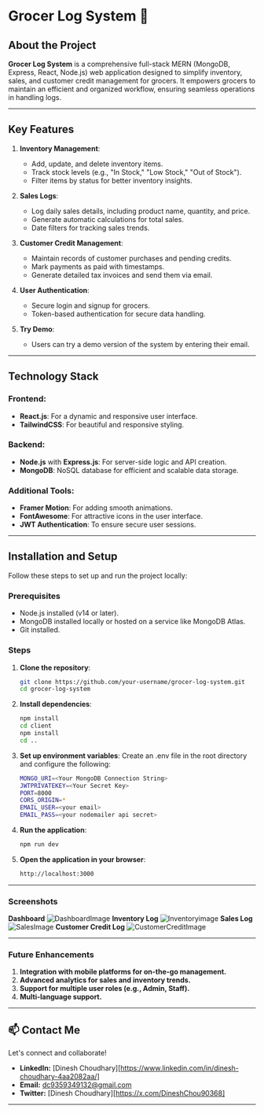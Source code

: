 # Grocer Log System 🛒

## **About the Project**
**Grocer Log System** is a comprehensive full-stack MERN (MongoDB, Express, React, Node.js) web application designed to simplify inventory, sales, and customer credit management for grocers. It empowers grocers to maintain an efficient and organized workflow, ensuring seamless operations in handling logs.

---

## **Key Features**
1. **Inventory Management**:
   - Add, update, and delete inventory items.
   - Track stock levels (e.g., "In Stock," "Low Stock," "Out of Stock").
   - Filter items by status for better inventory insights.

2. **Sales Logs**:
   - Log daily sales details, including product name, quantity, and price.
   - Generate automatic calculations for total sales.
   - Date filters for tracking sales trends.

3. **Customer Credit Management**:
   - Maintain records of customer purchases and pending credits.
   - Mark payments as paid with timestamps.
   - Generate detailed tax invoices and send them via email.

4. **User Authentication**:
   - Secure login and signup for grocers.
   - Token-based authentication for secure data handling.

5. **Try Demo**:
   - Users can try a demo version of the system by entering their email.

---

## **Technology Stack**
### **Frontend**:
- **React.js**: For a dynamic and responsive user interface.
- **TailwindCSS**: For beautiful and responsive styling.

### **Backend**:
- **Node.js** with **Express.js**: For server-side logic and API creation.
- **MongoDB**: NoSQL database for efficient and scalable data storage.

### **Additional Tools**:
- **Framer Motion**: For adding smooth animations.
- **FontAwesome**: For attractive icons in the user interface.
- **JWT Authentication**: To ensure secure user sessions.

---

## **Installation and Setup**
Follow these steps to set up and run the project locally:

### **Prerequisites**
- Node.js installed (v14 or later).
- MongoDB installed locally or hosted on a service like MongoDB Atlas.
- Git installed.

### **Steps**
1. **Clone the repository**:
   ```bash
   git clone https://github.com/your-username/grocer-log-system.git
   cd grocer-log-system
2. **Install dependencies**:
   ```bash
   npm install
   cd client
   npm install
   cd ..
3. **Set up environment variables**:
   Create an .env file in the root directory and configure the following:
   ```bash
   MONGO_URI=<Your MongoDB Connection String>
   JWTPRIVATEKEY=<Your Secret Key>
   PORT=8000
   CORS_ORIGIN=*
   EMAIL_USER=<your email>
   EMAIL_PASS=<your nodemailer api secret>
4. **Run the application**:
   ```bash
   npm run dev
5. **Open the application in your browser**:
   ```bash
   http://localhost:3000

---

### **Screenshots**
**Dashboard**
![DashboardImage](https://github.com/user-attachments/assets/46259f17-dd94-4299-b15c-57901ae1b795)
**Inventory Log**
![Inventoryimage](https://github.com/user-attachments/assets/f9445f1d-27d5-4383-a11a-bd487973f866)
**Sales Log**
![SalesImage](https://github.com/user-attachments/assets/a9423edc-88de-46b6-821d-e53b239600e4)
**Customer Credit Log**
![CustomerCreditImage](https://github.com/user-attachments/assets/59cb7016-6c91-41bc-b971-32458187d076)

---

### **Future Enhancements**
1. **Integration with mobile platforms for on-the-go management.**
2. **Advanced analytics for sales and inventory trends.**
3. **Support for multiple user roles (e.g., Admin, Staff).**
4. **Multi-language support.**

---

## 📫 Contact Me

Let's connect and collaborate!  
- **LinkedIn:** [Dinesh Choudhary][https://www.linkedin.com/in/dinesh-choudhary-4aa2082aa/]
- **Email:** dc9359349132@gmail.com
- **Twitter:** [Dinesh Choudhary][https://x.com/DineshChou90368]

---

